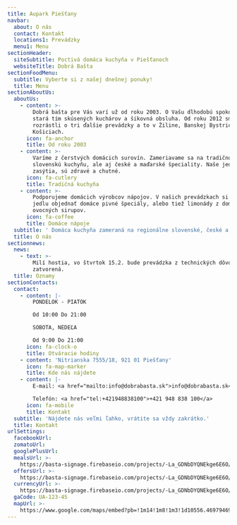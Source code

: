 ```yaml
---
title: Aupark Piešťany
navbar:
  about: O nás
  contact: Kontakt
  locations1: Prevádzky
  menu1: Menu
sectionHeader:
  siteSubtitle: Poctivá domáca kuchyňa v Piešťanoch
  websiteTitle: Dobrá Bašta
sectionFoodMenu:
  subtitle: Vyberte si z našej dnešnej ponuky!
  title: Menu
sectionAboutUs:
  aboutUs:
    - content: >-
        Dobrá bašta pre Vás varí už od roku 2003. O Vašu dlhodobú spokojnosť sa
        stará tím skúsených kuchárov a šikovná obsluha. Od roku 2012 sme sa
        rozrástli o tri ďalšie prevádzky a to v Žiline, Banskej Bystrici a
        Košiciach.
      icon: fa-anchor
      title: Od roku 2003
    - content: >-
        Varíme z čerstvých domácich surovín. Zameriavame sa na tradičnú
        slovenskú kuchyňu, ale aj české a maďarské špeciality. Naše jedlá Vás
        zasýtia, sú zdravé a chutné.
      icon: fa-cutlery
      title: Tradičná kuchyňa
    - content: >-
        Podporujeme domácich výrobcov nápojov. V našich prevádzkach si môžte k
        jedlu objednať domáce pivné špeciály, alebo tiež limonády z domácich
        ovocných sirupov.
      icon: fa-coffee
      title: Domáce nápoje
  subtitle: ' Domáca kuchyňa zameraná na regionálne slovenské, české a maďarské jedlá. Denná   ponuka cca 30 jedál zahŕňa polievky, mäsité, bezmäsité aj sladké jedlá, všetky   pripravované z čerstvých surovín a denne obmieňané.'
  title: O nás
sectionnews:
  news:
    - text: >-
        Milí hostia, vo štvrtok 15.2. bude prevádzka z technických dôvodov
        zatvorená.
  title: Oznamy
sectionContacts:
  contact:
    - content: |-
        PONDELOK - PIATOK

        Od 10:00 Do 21:00

        SOBOTA, NEDEĽA

        Od 9:00 Do 21:00
      icon: fa-clock-o
      title: Otváracie hodiny
    - content: 'Nitrianska 7555/18, 921 01 Piešťany'
      icon: fa-map-marker
      title: Kde nás nájdete
    - content: |-
        E-mail: <a href="mailto:info@dobrabasta.sk">info@dobrabasta.sk</a>

        Telefón: <a href="tel:+421948838100">+421 948 838 100</a>
      icon: fa-mobile
      title: Kontakt
  subtitle: 'Nájdete nás veľmi ľahko, vrátite sa vždy zakrátko.'
  title: Kontakt
urlSettings:
  facebookUrl:
  zomatoUrl:
  googlePlusUrl:
  mealsUrl: >-
    https://basta-signage.firebaseio.com/projects/-La_GDNbDYQNEkge6E6O/data/meals.json
  offersUrl: >-
    https://basta-signage.firebaseio.com/projects/-La_GDNbDYQNEkge6E6O/data/offers.json
  currencyUrl: >-
    https://basta-signage.firebaseio.com/projects/-La_GDNbDYQNEkge6E6O/data/currency.json
  gaCode: UA-123-45
  mapUrl: >-
    https://www.google.com/maps/embed?pb=!1m14!1m8!1m3!1d10556.46979469098!2d17.832927!3d48.58845!3m2!1i1024!2i768!4f13.1!3m3!1m2!1s0x0%3A0x234b83b0246c5a2c!2zQXVwYXJrIFBpZcWhxaVhbnk!5e0!3m2!1ssk!2ssk!4v1516880429580
---
```


